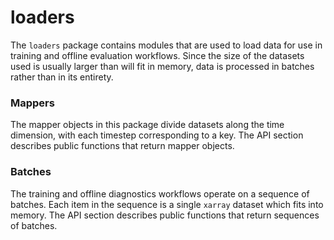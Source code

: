 loaders
=======


The `loaders` package contains modules that are used to load data for use in
training and offline evaluation workflows. Since the size of the datasets used
is usually larger than will fit in memory, data is processed in batches rather
than in its entirety.

### Mappers
The mapper objects in this package divide datasets along the time dimension, 
with each timestep corresponding to a key. The API section describes public
functions that return mapper objects.

### Batches
The training and offline diagnostics workflows operate on a sequence of batches.
Each item in the sequence is a single `xarray` dataset which fits into memory.
The API section describes public functions that return sequences of batches.
